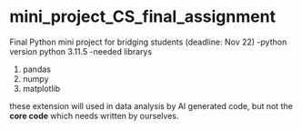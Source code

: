 # mini_project_CS_final_assignment
Final Python mini project for bridging students (deadline: Nov 22)
-python version
 python 3.11.5
-needed librarys
 1. pandas
 2. numpy
 3. matplotlib

these extension will used in data analysis by AI generated code, but not the __core code__ which needs written by ourselves.
